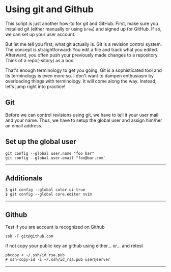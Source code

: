 # Using git and Github

This script is just another how-to for git and GitHub. First, make sure you
installed git (either manually or using `brew`) and signed up for GitHub. If
so, we can set up your user account. 

But let me tell you first, what git actually is. Git is a revision control
system. The concept is straightforward: You edit a file and track what you
edited. Afterward, you often push your previously made changes to a repository.
Think of a repo(-sitory) as a box. 

That's enough terminology to get you going. Git is a sophisticated tool and its
terminology is even more so. I don't want to dampen enthusiasm by overloading
things with terminology. It will come along the way. Instead, let's jump right
into practice!

## Git

Before we can control revisions using git, we have to tell it your user mail
and your name. Thus, we have to setup the global user and assign him/her an
email address.

## Set up the global user 

```
git config --global user.name "foo bar"
git config --global user.email "foo@bar.com`
```

---

## Additionals

```
$ git config --global color.ui true
$ git config --global core.editor nvim
```

---

## Github

Test if you are account is recognized on Github

```
ssh -T git@github.com
```

if not copy your public key an github using either... or... and retest

```
pbcopy < ~/.ssh/id_rsa.pub
# ssh-copy-id -i ~/.ssh/id_rsa.pub user@server
```
---
